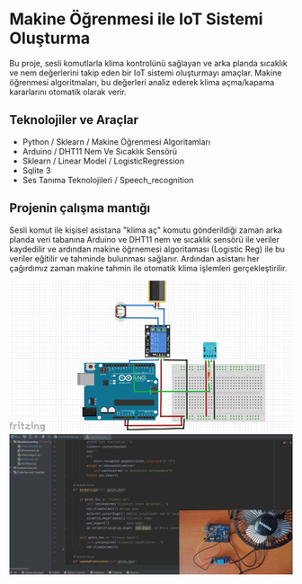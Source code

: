 # Makine Öğrenmesi ile IoT Sistemi Oluşturma

Bu proje, sesli komutlarla klima kontrolünü sağlayan ve arka planda sıcaklık ve nem değerlerini takip eden bir IoT sistemi oluşturmayı amaçlar. Makine öğrenmesi algoritmaları, bu değerleri analiz ederek klima açma/kapama kararlarını otomatik olarak verir.

## Teknolojiler ve Araçlar
- Python / Sklearn / Makine Öğrenmesi Algoritamları
- Arduino / DHT11 Nem Ve Sıcaklık Sensörü
- Sklearn / Linear Model / LogisticRegression
- Sqlite 3 
- Ses Tanıma Teknolojileri / Speech_recognition

## Projenin çalışma mantığı
 Sesli komut ile kişisel asistana "klima aç" komutu gönderildiği zaman arka planda veri tabanına Arduino ve DHT11 nem ve sıcaklık sensörü ile veriler kaydedilir ve ardından makine öğrnemesi algoritaması (Logistic Reg) ile bu veriler eğitilir ve tahminde bulunması sağlanır. Ardından asistanı her çağırdımız zaman makine tahmin ile otomatik klima işlemleri gerçekleştirilir.


<div align="center">
  <img  src="https://github.com/TKN-YZM/KlimaML/blob/master/Z1.jpg" alt="Proje Çizim">
  <img  src="https://github.com/TKN-YZM/KlimaML/blob/master/Z2.jpg" alt="Proje Kod">
</div>
